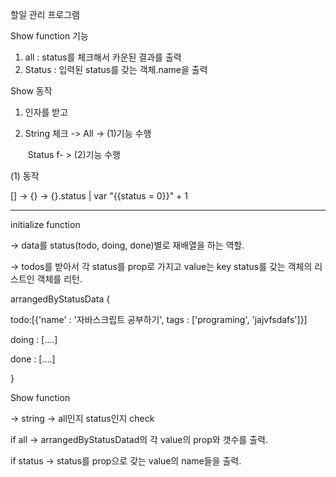 할일 관리 프로그램

Show function 기능

1. all : status를 체크해서 카운된 결과를 출력
2. Status : 입력된 status를 갖는 객체.name을 출력

Show 동작

1. 인자를 받고

2. String 체크 -> All -> (1)기능 수행

   ​                            Status f- > (2)기능 수행

(1) 동작

[] -> {} -> {}.status | var "{{status = 0}}" + 1  

------

initialize function 

-> data를 status(todo, doing, done)별로 재배열을 하는 역할.

-> todos를 받아서 각 status를 prop로 가지고 value는 key status를 갖는 객체의 리스트인 객체를 리턴.

arrangedByStatusData { 

todo:[{'name' : '자바스크립트 공부하기', tags : ['programing', 'jajvfsdafs']}]

doing : [….]

done : [….]

}



Show function

-> string -> all인지 status인지 check 

if all ->  arrangedByStatusDatad의 각 value의 prop와 갯수를 출력.

if status -> status를 prop으로 갖는 value의 name들을 출력.
